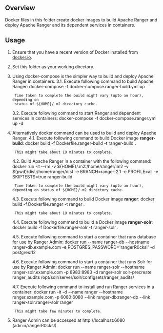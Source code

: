 <!---
Licensed to the Apache Software Foundation (ASF) under one
or more contributor license agreements.  See the NOTICE file
distributed with this work for additional information
regarding copyright ownership.  The ASF licenses this file
to you under the Apache License, Version 2.0 (the
"License"); you may not use this file except in compliance
with the License.  You may obtain a copy of the License at

  http://www.apache.org/licenses/LICENSE-2.0

Unless required by applicable law or agreed to in writing,
software distributed under the License is distributed on an
"AS IS" BASIS, WITHOUT WARRANTIES OR CONDITIONS OF ANY
KIND, either express or implied.  See the License for the
specific language governing permissions and limitations
under the License.
-->

## Overview

Docker files in this folder create docker images to build Apache Ranger and
deploy Apache Ranger and its dependent services in containers.

## Usage

1. Ensure that you have a recent version of Docker installed from
   [docker.io](http://www.docker.io).


2. Set this folder as your working directory.


3. Using docker-compose is the simpler way to build and deploy Apache Ranger
   in containers.
   3.1. Execute following command to build Apache Ranger:
        docker-compose -f docker-compose.ranger-build.yml up

        Time taken to complete the build might vary (upto an hour), depending on
        status of ${HOME}/.m2 directory cache.

   3.2. Execute following command to start Ranger and dependent services in containers:
        docker-compose -f docker-compose.ranger.yml up -d


4. Alternatively docker command can be used to build and deploy Apache Ranger.
   4.1. Execute following command to build Docker image **ranger-build**:
        docker build -f Dockerfile.ranger-build -t ranger-build .

        This might take about 10 minutes to complete.

   4.2. Build Apache Ranger in a container with the following command:
        docker run -it --rm -v ${HOME}/.m2:/home/ranger/.m2 -v $(pwd)/dist:/home/ranger/dist -e BRANCH=ranger-2.1 -e PROFILE=all -e SKIPTESTS=true ranger-build

        Time taken to complete the build might vary (upto an hour), depending on status of ${HOME}/.m2 directory cache.

   4.3. Execute following command to build Docker image **ranger**:
        docker build -f Dockerfile.ranger -t ranger .

        This might take about 10 minutes to complete.

   4.4. Execute following command to build a Docker image **ranger-solr**:
        docker build -f Dockerfile.ranger-solr -t ranger-solr .

   4.5. Execute following command to start a container that runs database for use by Ranger Admin:
        docker run --name ranger-db --hostname ranger-db.example.com -e POSTGRES_PASSWORD='rangerR0cks!' -d postgres:12

   4.6. Execute following command to start a container that runs Solr for use by Ranger Admin:
        docker run --name ranger-solr --hostname ranger-solr.example.com -p 8983:8983 -d ranger-solr solr-precreate ranger_audits /opt/solr/server/solr/configsets/ranger_audits/

   4.7. Execute following command to install and run Ranger services in a container:
        docker run -it -d --name ranger --hostname ranger.example.com -p 6080:6080 --link ranger-db:ranger-db --link ranger-solr:ranger-solr ranger

        This might take few minutes to complete.

5. Ranger Admin can be accessed at http://localhost:6080 (admin/rangerR0cks!)
